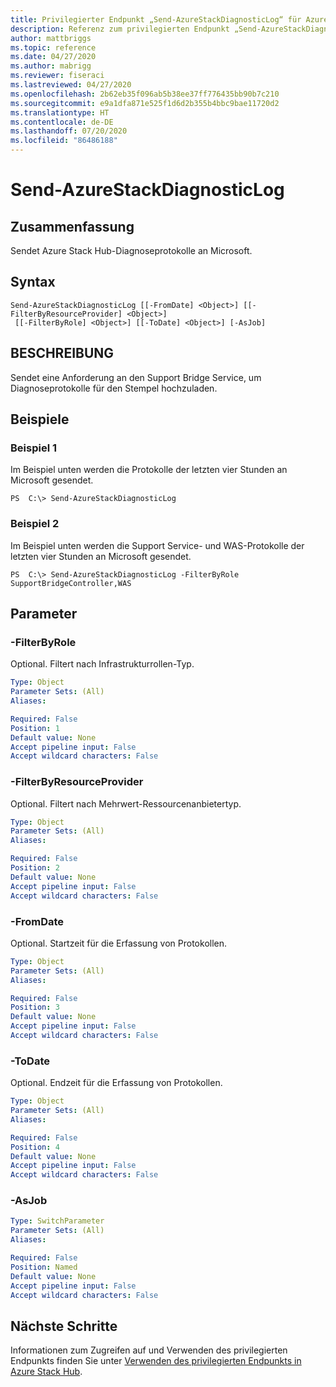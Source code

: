 ```yaml
---
title: Privilegierter Endpunkt „Send-AzureStackDiagnosticLog“ für Azure Stack Hub
description: Referenz zum privilegierten Endpunkt „Send-AzureStackDiagnosticLog“ für PowerShell Azure Stack
author: mattbriggs
ms.topic: reference
ms.date: 04/27/2020
ms.author: mabrigg
ms.reviewer: fiseraci
ms.lastreviewed: 04/27/2020
ms.openlocfilehash: 2b62eb35f096ab5b38ee37ff776435bb90b7c210
ms.sourcegitcommit: e9a1dfa871e525f1d6d2b355b4bbc9bae11720d2
ms.translationtype: HT
ms.contentlocale: de-DE
ms.lasthandoff: 07/20/2020
ms.locfileid: "86486188"
---
```

# <a name="send-azurestackdiagnosticlog"></a>Send-AzureStackDiagnosticLog

## <a name="synopsis"></a>Zusammenfassung
Sendet Azure Stack Hub-Diagnoseprotokolle an Microsoft.

## <a name="syntax"></a>Syntax

```
Send-AzureStackDiagnosticLog [[-FromDate] <Object>] [[-FilterByResourceProvider] <Object>]
 [[-FilterByRole] <Object>] [[-ToDate] <Object>] [-AsJob]
```

## <a name="description"></a>BESCHREIBUNG
Sendet eine Anforderung an den Support Bridge Service, um Diagnoseprotokolle für den Stempel hochzuladen.

## <a name="examples"></a>Beispiele

### <a name="example-1"></a>Beispiel 1

Im Beispiel unten werden die Protokolle der letzten vier Stunden an Microsoft gesendet.

```
PS  C:\> Send-AzureStackDiagnosticLog
```

### <a name="example-2"></a>Beispiel 2
Im Beispiel unten werden die Support Service- und WAS-Protokolle der letzten vier Stunden an Microsoft gesendet.
```
PS  C:\> Send-AzureStackDiagnosticLog -FilterByRole SupportBridgeController,WAS
```

## <a name="parameters"></a>Parameter

### <a name="-filterbyrole"></a>-FilterByRole
Optional.
Filtert nach Infrastrukturrollen-Typ.

```yaml
Type: Object
Parameter Sets: (All)
Aliases:

Required: False
Position: 1
Default value: None
Accept pipeline input: False
Accept wildcard characters: False
```

### <a name="-filterbyresourceprovider"></a>-FilterByResourceProvider
Optional.
Filtert nach Mehrwert-Ressourcenanbietertyp.

```yaml
Type: Object
Parameter Sets: (All)
Aliases:

Required: False
Position: 2
Default value: None
Accept pipeline input: False
Accept wildcard characters: False
```

### <a name="-fromdate"></a>-FromDate
Optional.
Startzeit für die Erfassung von Protokollen.

```yaml
Type: Object
Parameter Sets: (All)
Aliases:

Required: False
Position: 3
Default value: None
Accept pipeline input: False
Accept wildcard characters: False
```

### <a name="-todate"></a>-ToDate
Optional.
Endzeit für die Erfassung von Protokollen.

```yaml
Type: Object
Parameter Sets: (All)
Aliases:

Required: False
Position: 4
Default value: None
Accept pipeline input: False
Accept wildcard characters: False
```

### <a name="-asjob"></a>-AsJob


```yaml
Type: SwitchParameter
Parameter Sets: (All)
Aliases:

Required: False
Position: Named
Default value: None
Accept pipeline input: False
Accept wildcard characters: False
```

## <a name="next-steps"></a>Nächste Schritte

Informationen zum Zugreifen auf und Verwenden des privilegierten Endpunkts finden Sie unter [Verwenden des privilegierten Endpunkts in Azure Stack Hub](../../operator/azure-stack-privileged-endpoint.md).
